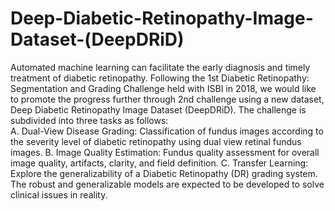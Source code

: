 # Deep-Diabetic-Retinopathy-Image-Dataset-(DeepDRiD)

Automated machine learning can facilitate the early diagnosis and timely treatment of diabetic retinopathy. Following the 1st Diabetic Retinopathy: Segmentation and Grading Challenge held with ISBI in 2018, we would like to promote the progress further through 2nd challenge using a new dataset, Deep Diabetic Retinopathy Image Dataset (DeepDRiD). The challenge is subdivided into three tasks as follows:  
A. Dual-View Disease Grading: Classification of fundus images according to the severity level of diabetic retinopathy using dual view retinal fundus images. 
B. Image Quality Estimation: Fundus quality assessment for overall image quality, artifacts, clarity, and field definition. 
C. Transfer Learning: Explore the generalizability of a Diabetic Retinopathy (DR) grading system. The robust and generalizable models are expected to be developed to solve clinical issues in reality.
